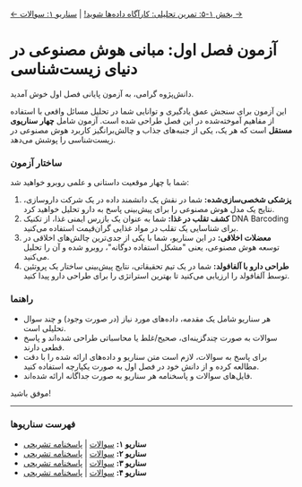 [← بخش ۱-۵: تمرین تحلیلی: کارآگاه داده‌ها شوید!](./05-exercise-data-detective.md) | [سناریو ۱: سوالات →](./scenario-01-questions.md)

# آزمون فصل اول: مبانی هوش مصنوعی در دنیای زیست‌شناسی

دانش‌پژوه گرامی، به آزمون پایانی فصل اول خوش آمدید.

این آزمون برای سنجش عمق یادگیری و توانایی شما در تحلیل مسائل واقعی با استفاده از مفاهیم آموخته‌شده در این فصل طراحی شده است. آزمون شامل **چهار سناریوی مستقل** است که هر یک، یکی از جنبه‌های جذاب و چالش‌برانگیز کاربرد هوش مصنوعی در زیست‌شناسی را پوشش می‌دهد.

### ساختار آزمون

شما با چهار موقعیت داستانی و علمی روبرو خواهید شد:

1.  **پزشکی شخصی‌سازی‌شده:** شما در نقش یک دانشمند داده در یک شرکت داروسازی، نتایج یک مدل هوش مصنوعی را برای پیش‌بینی پاسخ به دارو تحلیل خواهید کرد.
2.  **کشف تقلب در غذا:** شما به عنوان یک بازرس ایمنی غذا، از تکنیک DNA Barcoding برای شناسایی یک تقلب در مواد غذایی گران‌قیمت استفاده می‌کنید.
3.  **معضلات اخلاقی:** در این سناریو، شما با یکی از جدی‌ترین چالش‌های اخلاقی در توسعه هوش مصنوعی، یعنی "مشکل استفاده دوگانه"، روبرو شده و آن را تحلیل می‌کنید.
4.  **طراحی دارو با آلفافولد:** شما در یک تیم تحقیقاتی، نتایج پیش‌بینی ساختار یک پروتئین توسط آلفافولد را ارزیابی می‌کنید تا بهترین استراتژی را برای طراحی دارو پیدا کنید.

### راهنما

- هر سناریو شامل یک مقدمه، داده‌های مورد نیاز (در صورت وجود) و چند سوال تحلیلی است.
- سوالات به صورت چندگزینه‌ای، صحیح/غلط یا محاسباتی طراحی شده‌اند و پاسخ قطعی دارند.
- برای پاسخ به سوالات، لازم است متن سناریو و داده‌های ارائه شده را با دقت مطالعه کرده و از دانش خود در فصل اول به صورت یکپارچه استفاده کنید.
- فایل‌های سوالات و پاسخنامه هر سناریو به صورت جداگانه ارائه شده‌اند.

موفق باشید!

---

### فهرست سناریوها

- **سناریو ۱:** [سوالات](./scenario-01-questions.md) | [پاسخنامه تشریحی](./scenario-01-answers.md)
- **سناریو ۲:** [سوالات](./scenario-02-questions.md) | [پاسخنامه تشریحی](./scenario-02-answers.md)
- **سناریو ۳:** [سوالات](./scenario-03-questions.md) | [پاسخنامه تشریحی](./scenario-03-answers.md)
- **سناریو ۴:** [سوالات](./scenario-04-questions.md) | [پاسخنامه تشریحی](./scenario-04-answers.md)

